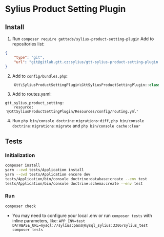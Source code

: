 # Sylius Product Setting Plugin

## Install

1. Run `composer require gettads/sylius-product-setting-plugin`
Add to repositories list:
```json
{
    "type": "git",
    "url": "git@gitlab.gtt.cz:sylius/gtt-sylius-product-setting-plugin.git"
}
```
2. Add to `config/bundles.php`:

```php
    Gtt\SyliusProductSettingPlugin\GttSyliusProductSettingPlugin::class => ['all' => true],
```

3. Add to routes.yaml:
```
gtt_sylius_product_setting:
    resource: '@GttSyliusProductSettingPlugin/Resources/config/routing.yml'
```
4. Run `php bin/console doctrine:migrations:diff`, `php bin/console doctrine:migrations:migrate` and `php bin/console cache:clear`

## Tests
### Initialization
```bash
composer install
yarn --cwd tests/Application install
yarn --cwd tests/Application encore dev
tests/Application/bin/console doctrine:database:create --env test
tests/Application/bin/console doctrine:schema:create --env test
```

### Run
```bash
composer check
```
 - You may need to configure your local .env or run `composer tests` with inline parameters, 
like:  `APP_ENV=test DATABASE_URL=mysql://sylius:pass@mysql_sylius:3306/sylius_test composer tests`
